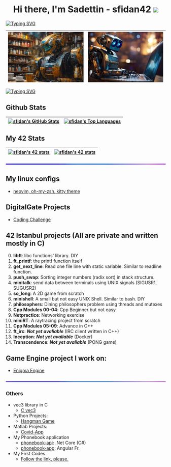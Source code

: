 <h1 align="center"><b>Hi there, I'm Sadettin - sfidan42 </b><img src="https://media.giphy.com/media/hvRJCLFzcasrR4ia7z/giphy.gif" width="35"></h1>

[![Typing SVG](https://readme-typing-svg.herokuapp.com?font=Fira+Code&size=19&duration=1000&pause=600&color=FF0000&background=000000&vCenter=true&multiline=true&width=800&height=200&lines=-%3E+1+-+Selft+Taught+Game+Developer+%F0%9F%8E%AE;-%3E+2+-+Computer+Sciencer+%F0%9F%96%A5;-%3E+3+-+Electronics+and+Communication+Engineer+%F0%9F%94%8C%E2%9A%A1;-%3E+4+-+Computer+Engineer+%F0%9F%92%BB%F0%9F%96%B1;-%3E+5+-+Active+Learner+%26+Researcher+%F0%9F%8C%8F;-%3E+6+-+Beginner+Violinist+%F0%9F%8E%BB;-%3E+7+-+German-Turkish-English+Speaker+%F0%9F%97%A3)](https://git.io/typing-svg)

| ![robot_left](img/robot_right.jpeg) | ![robot_right](img/robot_left.jpeg) |
|---|---|

[![Typing SVG](https://readme-typing-svg.herokuapp.com?font=Fira+Code&size=17&duration=4000&pause=1000&color=00FCFF&background=000000&vCenter=true&multiline=true&width=800&height=120&lines=-%3E+-%3E+%F0%9F%8C%B1+I%E2%80%99m+currently+learning+literally+everything+%F0%9F%A4%A3;-%3E+-%3E+%F0%9F%91%AF+I%E2%80%99m+looking+to+collaborate+with+other+game+developers+from+scratch;-%3E+-%3E+%F0%9F%A5%85+2023+goals%3A+read+42+number+of+reading+books.;-%3E+-%3E+%F0%9F%A5%85+2025+goals%3A+be+a+polyglot)](https://git.io/typing-svg)

## Github Stats
| [![sfidan's GitHub Stats](https://github-readme-stats.vercel.app/api?username=sfidan42&include_all_commits=true&count_private=true&show_icons=true&line_height=20&title_color=7A7ADB&icon_color=2234AE&text_color=D3D3D3&bg_color=0,000000,130F40)](https://github.com/sfidan42/) | [![sfidan's Top Languages](https://github-readme-stats.vercel.app/api/top-langs?username=sfidan42&show_icons=true&locale=en&layout=compact&line_height=20&title_color=7A7ADB&icon_color=2234AE&text_color=D3D3D3&bg_color=0,000000,130F40)](https://github.com/sfidan42/) |
|---|---|

 ## My 42 Stats
| [![sfidan's 42 stats](https://badge42.vercel.app/api/v2/cle5jxxco00060fl91joiooip/stats?cursusId=9&coalitionId=piscine)](https://github.com/JaeSeoKim/badge42) | [![sfidan's 42 stats](https://badge42.vercel.app/api/v2/cle5jxxco00060fl91joiooip/stats?cursusId=21&coalitionId=365)](https://github.com/JaeSeoKim/badge42) |
|---|---|
  
<img src="https://github.com/AnderMendoza/AnderMendoza/raw/main/assets/line-neon.gif" width="100%" height="3px">

## My linux configs
- [neovim, oh-my-zsh, kitty theme](https://github.com/sfidan42/linux_configs)

## DigitalGate Projects
- [Coding Challenge](https://github.com/sfidan42/Holy_DigitalGate_Project)

## 42 Istanbul projects (All are private and written mostly in C)
0) **libft**: libc functions' library. DIY
1) **ft_printf**: the printf function itself
2) **get_next_line**: Read one file line with static variable. Similar to readline function.
3) **push_swap**: Sorting integer numbers (radix sort) in stack structure.
4) **minitalk**: send data between terminals using UNIX signals (SIGUSR1, SUGUSR2)
5) **so_long**: A 2D game from scratch
6) **minishell**: A small but not easy UNIX Shell. Similar to bash. DIY
7) **philosophers**: Dining philosophers problem using threads and mutexes
8) **Cpp Modules 00-04**: Cpp Beginner but not easy
9) **Netpractice**: Networking exercise
10) **miniRT**: A raytracing project from scratch
11) **Cpp Modules 05-09**: Advance in C++
12) **ft_irc**: ***Not yet avaliable*** (IRC client written in C++)
13) **Inception**: ***Not yet avaliable*** (Docker)
14) **Transcendence**: ***Not yet avaliable*** (PONG game)

## Game Engine project I work on:
- [Enigma Engine](https://github.com/sfidan42/AEngine)

<img src="https://github.com/AnderMendoza/AnderMendoza/raw/main/assets/line-neon.gif" width="100%" height="2px">

### Others
- vec3 library in C
    - [C vec3](https://github.com/sfidan42/vec3-library-diy)
- Python Projects:
    - [Hangman Game](https://github.com/sfidan42/Hangman-Game)
- Matlab Projects:
    - [Covid-App](https://github.com/sfidan42/Covid-19-Visualizer)
- My Phonebook application
    - [phonebook-api](https://github.com/sfidan42/Phonebook-API): .Net Core (C#)
    - [phonebook-app](https://github.com/sfidan42/Phonebook-APP): Angular Fr.
- My First Codes
     - [Follow the link, please.]([https://github.com/sfidan42/codes](https://github.com/sfidan42/My-First-Codes))
